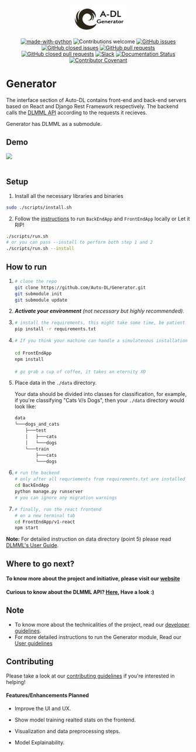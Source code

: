 <p align="center"><img width=30% src="static/adl_generator.png"></p>

<center>

[![made-with-python](https://img.shields.io/badge/Made%20with-Python-1f425f.svg)](https://www.python.org/)
![Contributions welcome](https://img.shields.io/badge/contributions-welcome-orange.svg)
[![GitHub issues](https://img.shields.io/github/issues-raw/Auto-DL/Generator?color=red)](https://github.com/Auto-DL/Generator/issues?q=is%3Aopen+is%3Aissue)
[![GitHub closed issues](https://img.shields.io/github/issues-closed-raw/Auto-DL/Generator)](https://github.com/Auto-DL/Generator/issues?q=is%3Aissue+is%3Aclosed)
[![GitHub pull requests](https://img.shields.io/github/issues-pr-raw/Auto-DL/Generator?color=brightgreen)](https://github.com/Auto-DL/Generator/pulls?q=is%3Aopen+is%3Apr)
[![GitHub closed pull requests](https://img.shields.io/github/issues-pr-closed-raw/Auto-DL/Generator?color=green)](https://github.com/Auto-DL/Generator/pulls?q=is%3Apr+is%3Aclosed)
[![Slack](https://img.shields.io/badge/Join%20Our%20Community-Slack-blue)](https://join.slack.com/t/autodl/shared_invite/zt-qagxiwub-ywRM_oBvvF~F7YNtlBqy_Q)
[![Documentation Status](https://readthedocs.org/projects/auto-dl/badge/?version=latest)](https://auto-dl.readthedocs.io/en/latest/?badge=latest)
[![Contributor Covenant](https://img.shields.io/badge/Contributor%20Covenant-2.0-4baaaa.svg)](code_of_conduct.md)

</center>

# Generator

The interface section of Auto-DL contains front-end and back-end servers based on React and Django Rest Framework respectively.
The backend calls the [DLMML API](https://www.github.com/Auto-DL/DLMML) according to the requests it recieves.

Generator has DLMML as a submodule.

## Demo

<img src="static/v1-alpha.gif">

<br>
<br>

## Setup

1. Install all the necessary libraries and binaries
```sh
sudo ./scripts/install.sh
```

2. Follow the [instructions](#how-to-run) to run `BackEndApp` and `FrontEndApp` locally or Let it RIP!
```sh
./scripts/run.sh
# or you can pass --install to perform both step 1 and 2
./scripts/run.sh --install
```

## How to run

1.  ```sh
    # clone the repo
    git clone https://github.com/Auto-DL/Generator.git
    git submodule init
    git submodule update
    ```
2. ***Activate your environment** (not necessary but highly recommended).*

3.  ```sh
    # install the requirements, this might take some time, be patient
    pip install -r requirements.txt
    ```

4.  ```sh
    # If you think your machine can handle a simulatenous installation of node modules, open another terminal

    cd FrontEndApp
    npm install

    # go grab a cup of coffee, it takes an eternity XD
    ```
5. Place data in the `./data` directory.

    Your data should be divided into classes for classification, for example, if you're classifying "Cats V/s Dogs", then your `./data` directory would look like:
    ```sh
    data
    └───dogs_and_cats
        ├───test
        │   ├───cats
        │   └───dogs
        └───train
            ├───cats
            └───dogs
    ```

6.  ```sh
    # run the backend
    # only after all requriements from requirements.txt are installed
    cd BackEndApp
    python manage.py runserver
    # you can ignore any migration warnings
    ```

7.  ```sh
    # finally, run the react frontend
    # on a new terminal tab
    cd FrontEndApp/v1-react
    npm start
    ```

**Note:**  For detailed instruction on data directory (point 5) please read [DLMML's User Guide](https://github.com/Auto-DL/DLMML/blob/master/docs/userguide.md).


## Where to go next?

#### To know more about the project and initiative, please visit our [website](https://auto-dl.github.io/)

#### Curious to know about the DLMML API? [Here](https://github.com/Auto-DL/DLMML), Have a look :)

## Note
- To know more about the technicalities of the project, read our [developer guidelines](https://github.com/Auto-DL/Generator/blob/master/docs/devguide.md).
- For more detailed instructions to run the Generator module, Read our [User guidelines](https://github.com/Auto-DL/Generator/blob/master/docs/userguide.md)

## Contributing
Please take a look at our [contributing guidelines](CONTRIBUTING.md) if you're interested in helping!

#### Features/Enhancements Planned

- Improve the UI and UX.

- Show model training realted stats on the frontend.

- Visualization and data preprocessing steps.

- Model Explainability.
